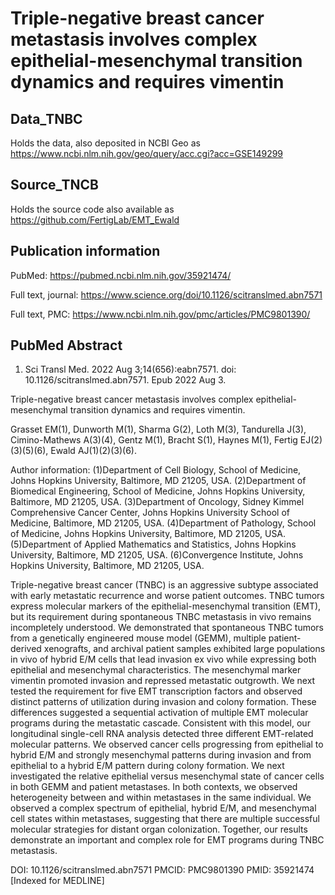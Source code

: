 # Triple-negative breast cancer metastasis involves complex epithelial-mesenchymal transition dynamics and requires vimentin

## Data_TNBC

Holds the data, also deposited in NCBI Geo as
https://www.ncbi.nlm.nih.gov/geo/query/acc.cgi?acc=GSE149299

## Source_TNCB

Holds the source code also available as
https://github.com/FertigLab/EMT_Ewald

## Publication information

PubMed: https://pubmed.ncbi.nlm.nih.gov/35921474/

Full text, journal:
https://www.science.org/doi/10.1126/scitranslmed.abn7571

Full text, PMC:
https://www.ncbi.nlm.nih.gov/pmc/articles/PMC9801390/

## PubMed Abstract

1. Sci Transl Med. 2022 Aug 3;14(656):eabn7571. doi: 10.1126/scitranslmed.abn7571. 
Epub 2022 Aug 3.

Triple-negative breast cancer metastasis involves complex epithelial-mesenchymal 
transition dynamics and requires vimentin.

Grasset EM(1), Dunworth M(1), Sharma G(2), Loth M(3), Tandurella J(3), 
Cimino-Mathews A(3)(4), Gentz M(1), Bracht S(1), Haynes M(1), Fertig 
EJ(2)(3)(5)(6), Ewald AJ(1)(2)(3)(6).

Author information:
(1)Department of Cell Biology, School of Medicine, Johns Hopkins University, 
Baltimore, MD 21205, USA.
(2)Department of Biomedical Engineering, School of Medicine, Johns Hopkins 
University, Baltimore, MD 21205, USA.
(3)Department of Oncology, Sidney Kimmel Comprehensive Cancer Center, Johns 
Hopkins University School of Medicine, Baltimore, MD 21205, USA.
(4)Department of Pathology, School of Medicine, Johns Hopkins University, 
Baltimore, MD 21205, USA.
(5)Department of Applied Mathematics and Statistics, Johns Hopkins University, 
Baltimore, MD 21205, USA.
(6)Convergence Institute, Johns Hopkins University, Baltimore, MD 21205, USA.

Triple-negative breast cancer (TNBC) is an aggressive subtype associated with 
early metastatic recurrence and worse patient outcomes. TNBC tumors express 
molecular markers of the epithelial-mesenchymal transition (EMT), but its 
requirement during spontaneous TNBC metastasis in vivo remains incompletely 
understood. We demonstrated that spontaneous TNBC tumors from a genetically 
engineered mouse model (GEMM), multiple patient-derived xenografts, and archival 
patient samples exhibited large populations in vivo of hybrid E/M cells that 
lead invasion ex vivo while expressing both epithelial and mesenchymal 
characteristics. The mesenchymal marker vimentin promoted invasion and repressed 
metastatic outgrowth. We next tested the requirement for five EMT transcription 
factors and observed distinct patterns of utilization during invasion and colony 
formation. These differences suggested a sequential activation of multiple EMT 
molecular programs during the metastatic cascade. Consistent with this model, 
our longitudinal single-cell RNA analysis detected three different EMT-related 
molecular patterns. We observed cancer cells progressing from epithelial to 
hybrid E/M and strongly mesenchymal patterns during invasion and from epithelial 
to a hybrid E/M pattern during colony formation. We next investigated the 
relative epithelial versus mesenchymal state of cancer cells in both GEMM and 
patient metastases. In both contexts, we observed heterogeneity between and 
within metastases in the same individual. We observed a complex spectrum of 
epithelial, hybrid E/M, and mesenchymal cell states within metastases, 
suggesting that there are multiple successful molecular strategies for distant 
organ colonization. Together, our results demonstrate an important and complex 
role for EMT programs during TNBC metastasis.

DOI: 10.1126/scitranslmed.abn7571
PMCID: PMC9801390
PMID: 35921474 [Indexed for MEDLINE]
